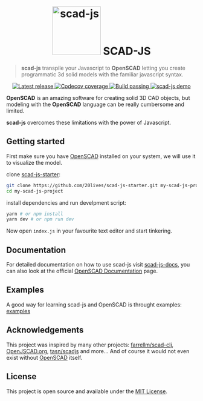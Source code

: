 <h1 align="center">
  <img src="https://i.imgur.com/IiI57LR.png" alt="scad-js" height="128"> SCAD-JS
</h1>

> **scad-js** transpile your Javascript to **OpenSCAD** letting you create programmatic 3d solid models with the familiar javascript syntax.

<p align="center">
  <a href="https://www.npmjs.com/package/scad-js">
    <img alt="Latest release" src="https://img.shields.io/npm/v/scad-js?style=for-the-badge">
    <img alt="Codecov coverage" src="https://img.shields.io/codecov/c/github/scad-js/scad-js?style=for-the-badge">
    <img alt="Build passing" src="https://img.shields.io/travis/scad-js/scad-js?style=for-the-badge">
  </a>
  <a href="https://www.npmjs.com/package/scad-js">
    <img alt="scad-js demo" src="https://i.imgur.com/GhjNUxM.gif">
  </a>
</p>

**OpenSCAD** is an amazing software for creating solid 3D CAD objects, but modeling with the **OpenSCAD** language can be really cumbersome and limited.

**scad-js** overcomes these limitations with the power of Javascript.

## Getting started
First make sure you have [OpenSCAD](https://www.openscad.org/downloads.html) installed on your system, we will use it to visualize the model.

clone [scad-js-starter](https://github.com/scad-js/scad-js-starter):

```bash
git clone https://github.com/20lives/scad-js-starter.git my-scad-js-project
cd my-scad-js-project
```

install dependencies and run develpment script:

```bash
yarn # or npm install
yarn dev # or npm run dev
```

Now open `index.js` in your favourite text editor and start tinkering.

## Documentation

For detailed documentation on how to use scad-js visit [scad-js-docs](https://github.com/scad-js/scad-js-docs), you can also look at the official [OpenSCAD Documentation](https://www.openscad.org/documentation.html) page.

## Examples

A good way for learning scad-js and OpenSCAD is throught examples: [examples](https://github.com/scad-js/examples)

## Acknowledgements

This project was inspired by many other projects: [farrellm/scad-clj](https://github.com/farrellm/scad-clj), [OpenJSCAD.org](https://openjscad.org/), [tasn/scadjs](https://github.com/tasn/scadjs) and more... And of course it would not even exist without [OpenSCAD](https://www.openscad.org) itself.

## License

This project is open source and available under the [MIT License](LICENSE).
